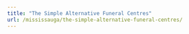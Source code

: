 ```yaml
---
title: "The Simple Alternative Funeral Centres"
url: /mississauga/the-simple-alternative-funeral-centres/
---
```

